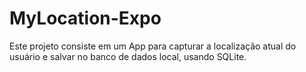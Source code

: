 # MyLocation-Expo
Este projeto consiste em um App para capturar a localização atual do usuário e salvar no banco de dados local, usando SQLite.
